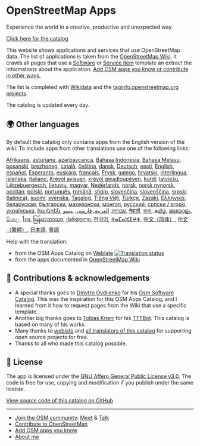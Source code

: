 # OpenStreetMap Apps

Experience the world in a creative, productive and unexpected way.

[Click here for the catalog](https://osm-apps.zottelig.ch)

This website shows applications and services that use OpenStreetMap data. The
list of applications is taken from the [OpenStreetMap
Wiki](https://wiki.openstreetmap.org/). It crawls all pages that use a
[Software](https://wiki.openstreetmap.org/wiki/Template:Software) or [Service
item](https://wiki.openstreetmap.org/wiki/Template:Service_item) template an
extract the informations about the application. [Add OSM apps you know or
contribute in other ways.](https://wiki.openstreetmap.org/wiki/OSM_Apps_Catalog)

The list is completed with [Wikidata](https://www.wikidata.org/) and the
[taginfo.openstreetmap.org
projects](https://taginfo.openstreetmap.org/projects).

The catalog is updated every day.

## 🌍 Other languages

By default the catalog only contains apps from the English version of the wiki.
To include apps from other translations use one of the following links:

[Afrikaans](/?lang=af), [asturianu](/?lang=ast), [azərbaycanca](/?lang=az),
[Bahasa Indonesia](/?lang=id), [Bahasa Melayu](/?lang=ms),
[bosanski](/?lang=bs), [brezhoneg](/?lang=br), [català](/?lang=ca),
[čeština](/?lang=cs), [dansk](/?lang=da), [Deutsch](/?lang=de),
[eesti](/?lang=et), [English](/?lang=en), [español](/?lang=es),
[Esperanto](/?lang=eo), [euskara](/?lang=eu), [français](/?lang=fr),
[Frysk](/?lang=fy), [galego](/?lang=gl), [hrvatski](/?lang=hr),
[interlingua](/?lang=ia), [íslenska](/?lang=is), [italiano](/?lang=it), [Kreyòl
ayisyen](/?lang=ht), [kréyòl gwadloupéyen](/?lang=gcf), [kurdî](/?lang=ku),
[latviešu](/?lang=lv), [Lëtzebuergesch](/?lang=lb), [lietuvių](/?lang=lt),
[magyar](/?lang=hu), [Nederlands](/?lang=nl), [norsk](/?lang=no), [norsk
nynorsk](/?lang=nn), [occitan](/?lang=oc), [polski](/?lang=pl),
[português](/?lang=pt), [română](/?lang=ro), [shqip](/?lang=sq),
[slovenčina](/?lang=sk), [slovenščina](/?lang=sl), [srpski
(latinica)](/?lang=sr-latn), [suomi](/?lang=fi), [svenska](/?lang=sv),
[Tagalog](/?lang=tl), [Tiếng Việt](/?lang=vi), [Türkçe](/?lang=tr),
[Zazaki](/?lang=diq), [Ελληνικά](/?lang=el), [беларуская](/?lang=be),
[български](/?lang=bg), [македонски](/?lang=mk), [монгол](/?lang=mn),
[русский](/?lang=ru), [српски / srpski](/?lang=sr), [українська](/?lang=uk),
[հայերեն](/?lang=hy), [עברית](/?lang=he), [العربية](/?lang=ar),
[فارسی](/?lang=fa), [پښتو](/?lang=ps), [नेपाली](/?lang=ne), [বাংলা](/?lang=bn),
[தமிழ்](/?lang=ta), [മലയാളം](/?lang=ml), [සිංහල](/?lang=si), [ไทย](/?lang=th),
[မြန်မာဘာသာ](/?lang=my), [ქართული](/?lang=ka), [한국어](/?lang=ko),
[ⵜⴰⵎⴰⵣⵉⵖⵜ](/?lang=tzm), [中文（简体）](/?lang=zh-hans), [中文（繁體）](/?lang=zh-hant),
[日本語](/?lang=ja), [粵語](/?lang=yue)

Help with the translation:

- from the OSM Apps Catalog on
  [Weblate](https://hosted.weblate.org/projects/osm-apps-catalog/osm-apps-catalog)
  <a href="https://hosted.weblate.org/engage/osm-apps-catalog/">
  <img src="https://hosted.weblate.org/widgets/osm-apps-catalog/-/svg-badge.svg" alt="Translation status" /></a>
- from the apps documented in [OpenStreetMap
  Wiki](https://wiki.openstreetmap.org/wiki/Wiki_Translation)

## 🙏 Contributions & acknowledgements

- A special thanks goes to [Dmytro
  Ovdiienko](https://sourceforge.net/u/ujos/profile/) for his [Osm Software
  Catalog](https://wiki.openstreetmap.org/wiki/Osm_Software_Catalog). This was
  the inspiration for this OSM Apps Catalog, and I learned from it how to
  request pages from the Wiki that use a specific template.
- Another big thanks goes to [Tobias
  Knerr](https://wiki.openstreetmap.org/wiki/User:Tordanik) for his
  [TTTBot](https://wiki.openstreetmap.org/wiki/User:TTTBot). This catalog is
  based on many of his works.
- Many thanks to [weblate](https://weblate.org/) and [all translators of this
  catalog](https://hosted.weblate.org/user/?q=%20contributes:osm-apps-catalog)
  for supporting open source projects for free.
- Thanks to all who made this catalog possible.

## 📜 License

The app is licensed under the [GNU Affero General Public License
v3.0](https://github.com/ToastHawaii/osm-apps-catalog/blob/master/LICENSE). The
code is free for use, copying and modification if you publish under the same
license.

[View source code of this catalog on
GitHub](https://github.com/ToastHawaii/osm-apps-catalog)

---

- [Join the OSM community](https://usergroups.openstreetmap.de/):
  [Meet](https://osmcal.org/) & [Talk](https://community.osm.be/)
- [Contribute to
  OpenStreetMap](https://wiki.openstreetmap.org/wiki/How_to_contribute)
- [Add OSM apps you know](https://wiki.openstreetmap.org/wiki/OSM_Apps_Catalog)
- [About me](https://wiki.openstreetmap.org/wiki/User:ToastHawaii)
